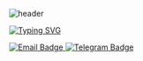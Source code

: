 ![header](https://capsule-render.vercel.app/api?type=waving&color=gradient&height=256&section=header&text=Welcome%20to%20Twinkiesss'%20GitHub%20Universe!&fontSize=30&animation=fadeIn&fontAlignY=38&desc=&descAlignY=51&descAlign=62)

[![Typing SVG](https://readme-typing-svg.herokuapp.com?color=%2336BCF7&lines=Computer+science+student+at+ITMO)](https://git.io/typing-svg)

 

<div id="badges">
  <a href="mailto:kud2501@mail.ru">
    <img src="https://img.shields.io/badge/Email-red?style=for-the-badge&logo=gmail&logoColor=white" alt="Email Badge"/>
  </a>
  <a href="https://t.me/baroftwinkie">
    <img src="https://img.shields.io/badge/Telegram-blue?style=for-the-badge&logo=telegram&logoColor=white" alt="Telegram Badge"/>
  </a>
</div>





<!--
**Twinkiesss/Twinkiesss** is a ✨ _special_ ✨ repository because its `README.md` (this file) appears on your GitHub profile.
**"You don’t understand things. You just get used to them."**  

&fontSize=

 — *John Von Neumann*
Here are some ideas to get you started:

- 🔭 I’m currently working on ...
- 🌱 I’m currently learning ...
- 👯 I’m looking to collaborate on ...
- 🤔 I’m looking for help with ...
- 💬 Ask me about ...

- 😄 Pronouns: ...
- ⚡ Fun fact: ...

How to reach me:

<img src="https://github.com/user-attachments/assets/da5791c9-4d56-4bea-bc37-4a79354c388f" alt="image" width="20"/> @baroftwinkie

<img src="https://github.com/user-attachments/assets/336cdb81-8108-4278-a0f2-4569c32ad177" alt="image" width="20"/> kud2501@mail.ru

-->
